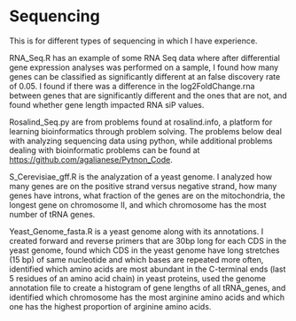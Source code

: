 # Sequencing
This is for different types of sequencing in which I have experience. 

RNA_Seq.R has an example of some RNA Seq data where after differential gene expression analyses was performed on a sample, I found how many genes can be classified as significantly different at an false discovery rate of 0.05. I found if there was a difference in the log2FoldChange.rna between genes that are significantly different and the ones that are not, and found whether gene length impacted RNA siP values. 

Rosalind_Seq.py are from problems found at rosalind.info, a platform for learning bioinformatics through problem solving. The problems below deal with analyzing sequencing data using python, while additional problems dealing with bioinformatic problems can be found at https://github.com/agalianese/Pytnon_Code.

S_Cerevisiae_gff.R is the analyzation of a yeast genome. I analyzed how many genes are on the positive strand versus negative strand, how many genes have introns, what fraction of the genes are on the mitochondria, the longest gene on chromosome II, and which chromosome has the most number of tRNA genes. 

Yeast_Genome_fasta.R is a yeast genome along with its annotations. I created forward and reverse primers that are 30bp long for each CDS in the yeast genome, found which CDS in the yeast genome have long stretches (15 bp) of same nucleotide and which bases are repeated more often, identified which amino acids are most abundant in the C-terminal ends (last 5 residues of an amino acid chain) in yeast proteins, used the genome annotation file to create a histogram of gene lengths of all tRNA_genes, and identified which chromosome has the most arginine amino acids and which one has the highest proportion of arginine amino acids. 
